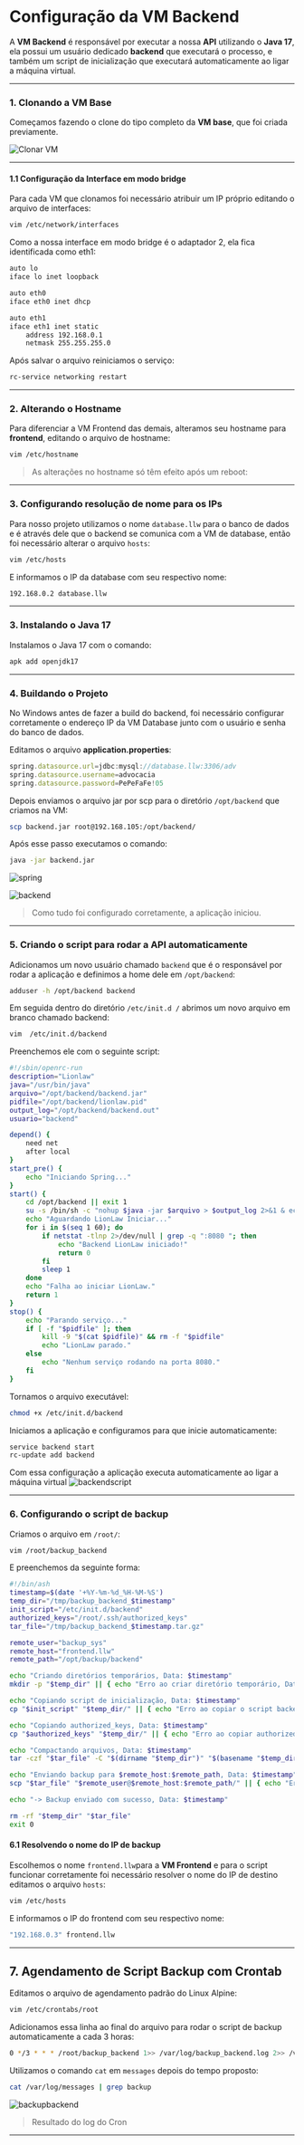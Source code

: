 # Configuração da VM Backend

A **VM Backend** é responsável por executar a nossa **API** utilizando o **Java 17**, ela possui um usuário dedicado **backend** que executará o processo, e também um script de inicialização que executará automaticamente ao ligar a máquina virtual.

---

### 1. Clonando a VM Base

Começamos fazendo o clone do tipo completo da **VM base**, que foi criada previamente.  

![Clonar VM](images/clonar.png)

---

#### 1.1 Configuração da Interface em modo bridge

Para cada VM que clonamos foi necessário atribuir um IP próprio editando o arquivo de interfaces:

```bash
vim /etc/network/interfaces
```

Como a nossa interface em modo bridge é o adaptador 2, ela fica identificada como eth1:

```bash
auto lo
iface lo inet loopback

auto eth0
iface eth0 inet dhcp

auto eth1
iface eth1 inet static
    address 192.168.0.1
    netmask 255.255.255.0
```

Após salvar o arquivo reiniciamos o serviço:

```bash
rc-service networking restart
```

---

### 2. Alterando o Hostname

Para diferenciar a VM Frontend das demais, alteramos seu hostname para **frontend**, editando o arquivo de hostname:

```bash
vim /etc/hostname
```

> As alterações no hostname só têm efeito após um reboot:

---

### 3. Configurando resolução de nome para  os IPs

Para nosso projeto utilizamos o nome `database.llw` para o banco de dados e é através dele que o backend se comunica com a VM de database, então foi necessário alterar o arquivo `hosts`:

```bash
vim /etc/hosts
```

E informamos o IP da database com seu respectivo nome:

```bash
192.168.0.2 database.llw
```

---

### 3. Instalando o Java 17

Instalamos o Java 17 com o comando:

```bash
apk add openjdk17
```

---
### 4. Buildando o Projeto

No Windows antes de fazer a build do backend, foi necessário configurar corretamente o endereço IP da VM Database junto com o usuário e senha do banco de dados.

Editamos o arquivo **application.properties**:

```typescript
spring.datasource.url=jdbc:mysql://database.llw:3306/adv
spring.datasource.username=advocacia
spring.datasource.password=PePeFaFe!05
```

Depois enviamos o arquivo jar por scp para o diretório `/opt/backend` que criamos na VM:

```bash
scp backend.jar root@192.168.105:/opt/backend/
```

Após esse passo executamos o comando:

```bash
java -jar backend.jar
```

![spring](images/spring.png)

![backend](images/backend.png)

>Como tudo foi configurado corretamente, a aplicação iniciou.

---

### 5. Criando o script para rodar a API automaticamente

Adicionamos um novo usuário chamado `backend` que é o responsável por rodar a aplicação e definimos a home dele em `/opt/backend`:

```bash
adduser -h /opt/backend backend
```

Em seguida dentro do diretório `/etc/init.d /` abrimos um novo arquivo em branco chamado backend:

```bash
vim  /etc/init.d/backend
```

Preenchemos ele com o seguinte script:

```sh
#!/sbin/openrc-run
description="Lionlaw"
java="/usr/bin/java"
arquivo="/opt/backend/backend.jar"
pidfile="/opt/backend/lionlaw.pid"
output_log="/opt/backend/backend.out"
usuario="backend"

depend() {
    need net
    after local
}
start_pre() {
    echo "Iniciando Spring..."
}
start() {
    cd /opt/backend || exit 1
    su -s /bin/sh -c "nohup $java -jar $arquivo > $output_log 2>&1 & echo \$! > $pidfile" $usuario
    echo "Aguardando LionLaw Iniciar..."
    for i in $(seq 1 60); do
        if netstat -tlnp 2>/dev/null | grep -q ":8080 "; then
            echo "Backend LionLaw iniciado!"
            return 0
        fi
        sleep 1
    done
    echo "Falha ao iniciar LionLaw."
    return 1
}
stop() {
    echo "Parando serviço..."
    if [ -f "$pidfile" ]; then
        kill -9 "$(cat $pidfile)" && rm -f "$pidfile"
        echo "LionLaw parado."
    else
        echo "Nenhum serviço rodando na porta 8080."
    fi
}
```

Tornamos o arquivo executável:

```bash
chmod +x /etc/init.d/backend
```

Iniciamos a aplicação e configuramos para que inicie automaticamente:

```bash
service backend start
rc-update add backend 
```

Com essa configuração a aplicação executa automaticamente ao ligar a máquina virtual
![backendscript](images/backendscript.png)

---

### 6. Configurando o script de backup

Criamos o arquivo em `/root/`:

```bash
vim /root/backup_backend
```

E preenchemos da seguinte forma: 

```bash
#!/bin/ash
timestamp=$(date '+%Y-%m-%d_%H-%M-%S')
temp_dir="/tmp/backup_backend_$timestamp"
init_script="/etc/init.d/backend"
authorized_keys="/root/.ssh/authorized_keys"
tar_file="/tmp/backup_backend_$timestamp.tar.gz"

remote_user="backup_sys"
remote_host="frontend.llw"
remote_path="/opt/backup/backend"

echo "Criando diretórios temporários, Data: $timestamp"
mkdir -p "$temp_dir" || { echo "Erro ao criar diretório temporário, Data: $timestamp"; exit 1; }

echo "Copiando script de inicialização, Data: $timestamp"
cp "$init_script" "$temp_dir/" || { echo "Erro ao copiar o script backend, Data: $timestamp"; rm -rf "$temp_dir"; exit 1; }

echo "Copiando authorized_keys, Data: $timestamp"
cp "$authorized_keys" "$temp_dir/" || { echo "Erro ao copiar authorized_keys, Data: $timestamp"; rm -rf "$temp_dir"; exit 1; }

echo "Compactando arquivos, Data: $timestamp"
tar -czf "$tar_file" -C "$(dirname "$temp_dir")" "$(basename "$temp_dir")" || { echo "Erro ao compactar, Data: $timestamp"; rm -rf "$temp_dir"; exit 1; }

echo "Enviando backup para $remote_host:$remote_path, Data: $timestamp"
scp "$tar_file" "$remote_user@$remote_host:$remote_path/" || { echo "Erro ao enviar o backup via SCP, Data: $timestamp"; rm -rf "$temp_dir" "$tar_file"; exit 1; }

echo "-> Backup enviado com sucesso, Data: $timestamp"

rm -rf "$temp_dir" "$tar_file"
exit 0
```

#### 6.1 Resolvendo o nome do IP de backup

Escolhemos o nome `frontend.llw`para a **VM Frontend** e para o script funcionar corretamente foi necessário resolver o nome do IP de destino editamos o arquivo `hosts`:

```bash
vim /etc/hosts
```

E informamos o IP do frontend com seu respectivo nome:

```bash
"192.168.0.3" frontend.llw
```

---

## 7. Agendamento de Script Backup com Crontab

Editamos o arquivo de agendamento padrão do Linux Alpine:

```bash
vim /etc/crontabs/root
```

Adicionamos essa linha ao final do arquivo para rodar o script de backup automaticamente a cada 3 horas:

```bash
0 */3 * * * /root/backup_backend 1>> /var/log/backup_backend.log 2>> /var/log/backup_backend_error.log
```

Utilizamos o comando `cat` em `messages` depois do tempo proposto: 

```bash
cat /var/log/messages | grep backup 
```

![backupbackend](images/backupbackend.png)

>Resultado do log do Cron

---